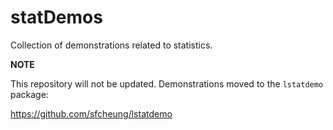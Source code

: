 statDemos
=========

Collection of demonstrations related to statistics.

**NOTE**

This repository will not be updated. Demonstrations moved to the `lstatdemo` package:

https://github.com/sfcheung/lstatdemo
